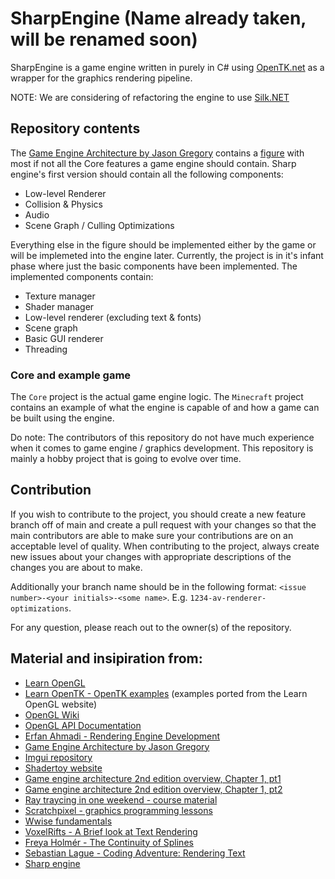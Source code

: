 # SharpEngine (Name already taken, will be renamed soon)
SharpEngine is a game engine written in purely in C# using [OpenTK.net](https://opentk.net) as a wrapper for the graphics rendering pipeline.

NOTE: We are considering of refactoring the engine to use [Silk.NET](https://github.com/dotnet/Silk.NET)

## Repository contents
The [Game Engine Architecture by Jason Gregory](https://www.gameenginebook.com/) contains a [figure](https://www.gameenginebook.com/figures.html) with most if not all the Core features a game engine should contain. 
Sharp engine's first version should contain all the following components:
- Low-level Renderer
- Collision & Physics
- Audio
- Scene Graph / Culling Optimizations

Everything else in the figure should be implemented either by the game or will be implemeted into the engine later. 
Currently, the project is in it's infant phase where just the basic components have been implemented. The implemented components contain:
- Texture manager
- Shader manager
- Low-level renderer (excluding text & fonts)
- Scene graph
- Basic GUI renderer
- Threading

### Core and example game
The `Core` project is the actual game engine logic. The `Minecraft` project contains an example of what the engine is capable of and how a game can be built using the engine. 

Do note: The contributors of this repository do not have much experience when it comes to game engine / graphics development.
This repository is mainly a hobby project that is going to evolve over time.

## Contribution
If you wish to contribute to the project, you should create a new feature branch off of main and create a pull request with your changes so that the main contributors are able to make sure your contributions are on an acceptable level of quality.
When contributing to the project, always create new issues about your changes with appropriate descriptions of the changes you are about to make.

Additionally your branch name should be in the following format: `<issue number>-<your initials>-<some name>`. E.g. `1234-av-renderer-optimizations`.

For any question, please reach out to the owner(s) of the repository.

## Material and insipiration from:
- [Learn OpenGL](https://learnopengl.com/)    
- [Learn OpenTK - OpenTK examples](https://opentk.net/learn/index.html) (examples ported from the Learn OpenGL website)  
- [OpenGL Wiki](https://www.khronos.org/opengl/wiki)  
- [OpenGL API Documentation](https://docs.gl/)  
- [Erfan Ahmadi - Rendering Engine Development](https://gist.github.com/Erfan-Ahmadi/defe4ab99af97f624b68e0dccb0712ea)  
- [Game Engine Architecture by Jason Gregory](https://www.gameenginebook.com/)  
- [Imgui repository](https://github.com/ocornut/imgui)  
- [Shadertoy website](https://www.shadertoy.com/)  
- [Game engine architecture 2nd edition overview, Chapter 1, pt1](http://hightalestudios.com/2017/03/game-engine-architecture-2nd-edition-overview-ch-1/)  
- [Game engine architecture 2nd edition overview, Chapter 1, pt2](http://hightalestudios.com/2017/03/game-engine-architecture-2nd-edition-overview-ch-1-part-2/)  
- [Ray traycing in one weekend - course material](https://raytracing.github.io/books/RayTracingInOneWeekend.html#overview)  
- [Scratchpixel - graphics programming lessons](https://www.scratchapixel.com/index.html)  
- [Wwise fundamentals](https://www.audiokinetic.com/en/library/edge/?source=WwiseFundamentalApproach&id=wwise_fundamentals)  
- [VoxelRifts - A Brief look at Text Rendering](https://www.youtube.com/watch?v=qcMuyHzhvpI)  
- [Freya Holmér - The Continuity of Splines](https://www.youtube.com/watch?v=jvPPXbo87ds)  
- [Sebastian Lague - Coding Adventure: Rendering Text](https://www.youtube.com/watch?v=SO83KQuuZvg)
- [Sharp engine](https://sharp-engine.com/)
